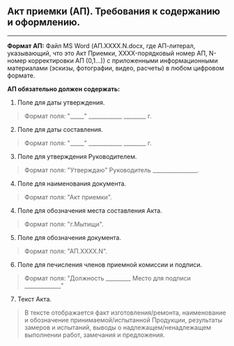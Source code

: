 ## Акт приемки (АП). Требования к содержанию и оформлению.
____
**Формат АП:** Файл MS Word (АП.XXXX.N.docx, где АП-литерал, указывающий, что это Акт Приемки, XXXX-порядковый номер АП, N-номер корректировки АП (0,1...)) с приложенными информационными материалами (эскизы, фотографии, видео, расчеты) в любом цифровом формате.

**АП обязательно должен содержать:**
1.    Поле для даты утверждения.
>Формат поля: "_____" ____________ ________ г.

2.    Поле для даты составления.
>Формат поля: "_____" ____________ ________ г.

3.    Поле для утверждения Руководителем.
>Формат поля: "Утверждаю" Руководитель ________________.

4.    Поле для наименования документа.
>Формат поля: "Акт приемки".

4.    Поле для обозначения места составления Акта.
>Формат поля: "г.Мытищи".

5.    Поле для обозначения документа.
>Формат поля: "АП.XXXX.N".

6.    Поле для печисления членов приемной комиссии и подписи.
>Формат поля: "Должность  _________ Место для подписи _____________"

7.    Текст Акта.
>В тексте отображается факт изготовления/ремонта, наименование и обозначение принимаемой/испытанной Продукции, результаты замеров и испытаний, выводы о надлежащем/ненадлежащем выполнении работ, замечания и предложения. 
